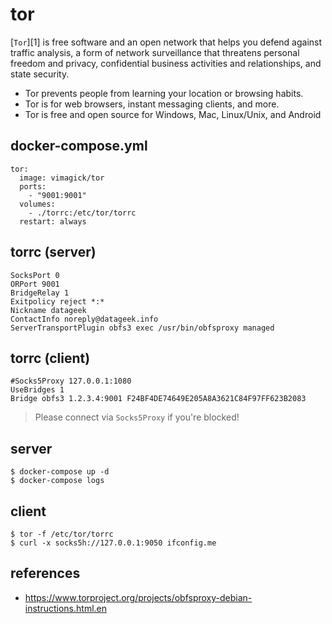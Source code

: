 tor
===

[`Tor`][1] is free software and an open network that helps you defend against
traffic analysis, a form of network surveillance that threatens personal
freedom and privacy, confidential business activities and relationships, and
state security.

- Tor prevents people from learning your location or browsing habits.
- Tor is for web browsers, instant messaging clients, and more.
- Tor is free and open source for Windows, Mac, Linux/Unix, and Android

## docker-compose.yml

```
tor:
  image: vimagick/tor
  ports:
    - "9001:9001"
  volumes:
    - ./torrc:/etc/tor/torrc
  restart: always
```

## torrc (server)

```
SocksPort 0
ORPort 9001
BridgeRelay 1
Exitpolicy reject *:*
Nickname datageek
ContactInfo noreply@datageek.info
ServerTransportPlugin obfs3 exec /usr/bin/obfsproxy managed
```

## torrc (client)

```
#Socks5Proxy 127.0.0.1:1080
UseBridges 1
Bridge obfs3 1.2.3.4:9001 F24BF4DE74649E205A8A3621C84F97FF623B2083
```

> Please connect via `Socks5Proxy` if you're blocked!

## server

```
$ docker-compose up -d
$ docker-compose logs
```

## client

```
$ tor -f /etc/tor/torrc
$ curl -x socks5h://127.0.0.1:9050 ifconfig.me
```

## references

- https://www.torproject.org/projects/obfsproxy-debian-instructions.html.en
